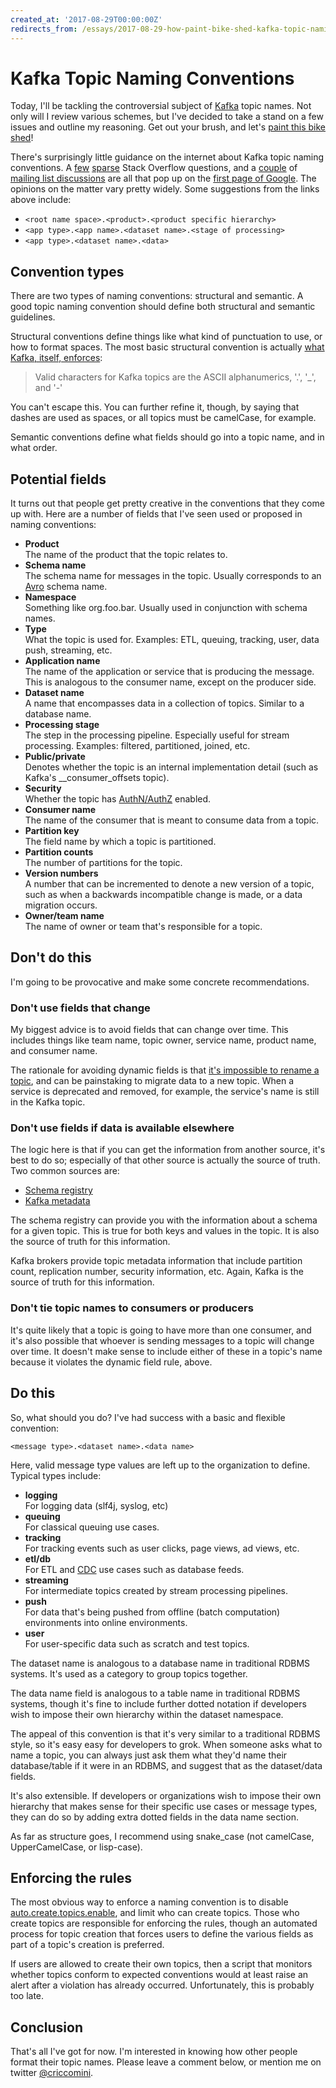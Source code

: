 ```yaml
---
created_at: '2017-08-29T00:00:00Z'
redirects_from: /essays/2017-08-29-how-paint-bike-shed-kafka-topic-naming-conventions
---
```


# Kafka Topic Naming Conventions

Today, I'll be tackling the controversial subject of [Kafka](https://kafka.apache.org/) topic names. Not only will I review various schemes, but I've decided to take a stand on a few issues and outline my reasoning. Get out your brush, and let's [paint this bike shed](https://en.wiktionary.org/wiki/bikeshedding)!

There's surprisingly little guidance on the internet about Kafka topic naming conventions. A [few](https://stackoverflow.com/questions/40714764/what-should-be-naming-convention-of-topic-and-partition-of-kafka) [sparse](https://stackoverflow.com/questions/43726571/what-is-the-best-practice-for-naming-kafka-topics) Stack Overflow questions, and a [couple](http://grokbase.com/t/kafka/users/152r20xg4r/stream-naming-conventions) of [mailing list discussions](https://www.mail-archive.com/dev@samza.apache.org/msg00524.html) are all that pop up on the [first page of Google](https://www.google.com/search?q=kafka+topic+naming+convention). The opinions on the matter vary pretty widely. Some suggestions from the links above include:

* `<root name space>.<product>.<product specific hierarchy>`
* `<app type>.<app name>.<dataset name>.<stage of processing>`
* `<app type>.<dataset name>.<data>`

## Convention types

There are two types of naming conventions: structural and semantic. A good topic naming convention should define both structural and semantic guidelines.

Structural conventions define things like what kind of punctuation to use, or how to format spaces. The most basic structural convention is actually [what Kafka, itself, enforces](https://github.com/apache/kafka/blob/trunk/clients/src/main/java/org/apache/kafka/common/internals/Topic.java#L75):

> Valid characters for Kafka topics are the ASCII alphanumerics, '.', '\_', and '-'

You can't escape this. You can further refine it, though, by saying that dashes are used as spaces, or all topics must be camelCase, for example.

Semantic conventions define what fields should go into a topic name, and in what order.

## Potential fields

It turns out that people get pretty creative in the conventions that they come up with. Here are a number of fields that I've seen used or proposed in naming conventions:

* **Product**  
The name of the product that the topic relates to.
* **Schema name**  
The schema name for messages in the topic. Usually corresponds to an [Avro](https://avro.apache.org/) schema name.
* **Namespace**  
Something like org.foo.bar. Usually used in conjunction with schema names.
* **Type**  
What the topic is used for. Examples: ETL, queuing, tracking, user, data push, streaming, etc.
* **Application name**  
The name of the application or service that is producing the message. This is analogous to the consumer name, except on the producer side.
* **Dataset name**  
A name that encompasses data in a collection of topics. Similar to a database name.
* **Processing stage**  
The step in the processing pipeline. Especially useful for stream processing. Examples: filtered, partitioned, joined, etc.
* **Public/private**  
Denotes whether the topic is an internal implementation detail (such as Kafka's \_\_consumer_offsets topic).
* **Security**  
Whether the topic has [AuthN/AuthZ](https://www.conjur.com/blog/2014/07/07/distinguishing-authn-and-authz) enabled.
* **Consumer name**  
The name of the consumer that is meant to consume data from a topic.
* **Partition key**  
The field name by which a topic is partitioned.
* **Partition counts**  
The number of partitions for the topic.
* **Version numbers**  
A number that can be incremented to denote a new version of a topic, such as when a backwards incompatible change is made, or a data migration occurs.
* **Owner/team name**  
The name of owner or team that's responsible for a topic.


## Don't do this

I'm going to be provocative and make some concrete recommendations.

### Don't use fields that change

My biggest advice is to avoid fields that can change over time. This includes things like team name, topic owner, service name, product name, and consumer name.

The rationale for avoiding dynamic fields is that [it's impossible to rename a topic](https://issues.apache.org/jira/browse/KAFKA-2333), and can be painstaking to migrate data to a new topic. When a service is deprecated and removed, for example, the service's name is still in the Kafka topic.

### Don't use fields if data is available elsewhere

The logic here is that if you can get the information from another source, it's best to do so; especially of that other source is actually the source of truth. Two common sources are:

* [Schema registry](http://docs.confluent.io/current/schema-registry/docs/index.html)
* [Kafka metadata](https://kafka.apache.org/protocol#The_Messages_Metadata)

The schema registry can provide you with the information about a schema for a given topic. This is true for both keys and values in the topic. It is also the source of truth for this information.

Kafka brokers provide topic metadata information that include partition count, replication number, security information, etc. Again, Kafka is the source of truth for this information.

### Don't tie topic names to consumers or producers

It's quite likely that a topic is going to have more than one consumer, and it's also possible that whoever is sending messages to a topic will change over time. It doesn't make sense to include either of these in a topic's name because it violates the dynamic field rule, above.

## Do this

So, what should you do? I've had success with a basic and flexible convention:

`<message type>.<dataset name>.<data name>`

Here, valid message type values are left up to the organization to define. Typical types include:

* **logging**  
For logging data (slf4j, syslog, etc)
* **queuing**  
For classical queuing use cases.
* **tracking**  
For tracking events such as user clicks, page views, ad views, etc.
* **etl/db**  
For ETL and [CDC](https://en.wikipedia.org/wiki/Change_data_capture) use cases such as database feeds.
* **streaming**  
For intermediate topics created by stream processing pipelines.
* **push**  
For data that's being pushed from offline (batch computation) environments into online environments.
* **user**  
For user-specific data such as scratch and test topics.

The dataset name is analogous to a database name in traditional RDBMS systems. It's used as a category to group topics together.

The data name field is analogous to a table name in traditional RDBMS systems, though it's fine to include further dotted notation if developers wish to impose their own hierarchy within the dataset namespace.

The appeal of this convention is that it's very similar to a traditional RDBMS style, so it's easy easy for developers to grok. When someone asks what to name a topic, you can always just ask them what they'd name their database/table if it were in an RDBMS, and suggest that as the dataset/data fields.

It's also extensible. If developers or organizations wish to impose their own hierarchy that makes sense for their specific use cases or message types, they can do so by adding extra dotted fields in the data name section.

As far as structure goes, I recommend using snake_case (not camelCase, UpperCamelCase, or lisp-case).

## Enforcing the rules

The most obvious way to enforce a naming convention is to disable [auto.create.topics.enable](https://kafka.apache.org/documentation/#brokerconfigs), and limit who can create topics. Those who create topics are responsible for enforcing the rules, though an automated process for topic creation that forces users to define the various fields as part of a topic's creation is preferred.

If users are allowed to create their own topics, then a script that monitors whether topics conform to expected conventions would at least raise an alert after a violation has already occurred. Unfortunately, this is probably too late.

## Conclusion

That's all I've got for now. I'm interested in knowing how other people format their topic names. Please leave a comment below, or mention me on twitter [\@criccomini](https://twitter.com/criccomini).

